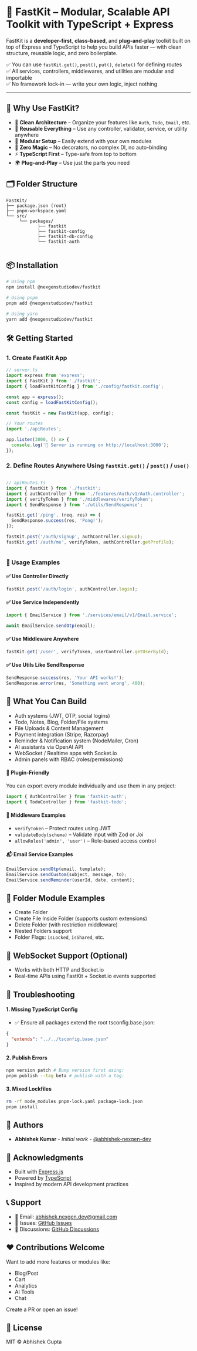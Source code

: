 # 🚀 FastKit – Modular, Scalable API Toolkit with TypeScript + Express

FastKit is a **developer-first**, **class-based**, and **plug-and-play** toolkit built on top of Express and TypeScript to help you build APIs faster — with clean structure, reusable logic, and zero boilerplate.

✅ You can use `fastKit.get()`, `post()`, `put()`, `delete()` for defining routes  
✅ All services, controllers, middlewares, and utilities are modular and importable  
✅ No framework lock-in — write your own logic, inject nothing

---

## 🎯 Why Use FastKit?

- 🧱 **Clean Architecture** – Organize your features like `Auth`, `Todo`, `Email`, etc.
- 🔁 **Reusable Everything** – Use any controller, validator, service, or utility anywhere
- 🧩 **Modular Setup** – Easily extend with your own modules
- 🧠 **Zero Magic** – No decorators, no complex DI, no auto-binding
- ⚡ **TypeScript First** – Type-safe from top to bottom
- 🌍 **Plug-and-Play** – Use just the parts you need




## 🗂️ Folder Structure

```text
FastKit/
├── package.json (root)
├── pnpm-workspace.yaml
└── src/
     └── packages/
            ├── fastkit
            ├── fastkit-config
            ├── fastkit-db-config
            └── fastkit-auth
    
```


## 📦 Installation

```bash
# Using npm
npm install @nexgenstudiodev/fastkit

# Using pnpm
pnpm add @nexgenstudiodev/fastkit

# Using yarn
yarn add @nexgenstudiodev/fastkit
```




## 🛠️ Getting Started

###  1. Create FastKit App

````ts
// server.ts
import express from 'express';
import { FastKit } from './fastkit';
import { loadFastKitConfig } from './config/fastkit.config';

const app = express();
const config = loadFastKitConfig();

const fastKit = new FastKit(app, config);

// Your routes
import './apiRoutes';

app.listen(3000, () => {
  console.log('🚀 Server is running on http://localhost:3000');
});


````


### 2. Define Routes Anywhere Using `fastKit.get()` / `post()` / `use()`
````ts

// apiRoutes.ts
import { fastKit } from './fastkit';
import { authController } from './features/Auth/v1/Auth.controller';
import { verifyToken } from './middlewares/verifyToken';
import { SendResponse } from './utils/SendResponse';

fastKit.get('/ping', (req, res) => {
  SendResponse.success(res, 'Pong!');
});

fastKit.post('/auth/signup', authController.signup);
fastKit.get('/auth/me', verifyToken, authController.getProfile);



````


### 🧱 Usage Examples

#### ✅ Use Controller Directly

````ts
fastKit.post('/auth/login', authController.login);
````

#### ✅ Use Service Independently


````ts
import { EmailService } from './services/email/v1/Email.service';

await EmailService.sendOtp(email);

````

#### ✅ Use Middleware Anywhere

````ts
fastKit.get('/user', verifyToken, userController.getUserById);
````

#### ✅ Use Utils Like SendResponse

````ts
SendResponse.success(res, 'Your API works!');
SendResponse.error(res, 'Something went wrong', 400);
````

## 🧩 What You Can Build

- Auth systems (JWT, OTP, social logins)  
- Todo, Notes, Blog, Folder/File systems  
- File Uploads & Content Management  
- Payment integration (Stripe, Razorpay)  
- Reminder & Notification system (NodeMailer, Cron)  
- AI assistants via OpenAI API  
- WebSocket / Realtime apps with Socket.io  
- Admin panels with RBAC (roles/permissions)

#### 🔌 Plugin-Friendly

You can export every module individually and use them in any project:

````ts
import { AuthController } from 'fastkit-auth';
import { TodoController } from 'fastkit-todo';

````

#### 🔐 Middleware Examples

- `verifyToken` – Protect routes using JWT  
- `validateBody(schema)` – Validate input with Zod or Joi  
- `allowRoles('admin', 'user')` – Role-based access control

#### 📬 Email Service Examples

````ts
EmailService.sendOtp(email, template);
EmailService.sendCustom(subject, message, to);
EmailService.sendReminder(userId, date, content);

````




## 📁 Folder Module Examples

- Create Folder  
- Create File Inside Folder (supports custom extensions)  
- Delete Folder (with restriction middleware)  
- Nested Folders support  
- Folder Flags: `isLocked`, `isShared`, etc.

## 📡 WebSocket Support (Optional)

- Works with both HTTP and Socket.io  
- Real-time APIs using FastKit + Socket.io events supported

## 🧪 Troubleshooting

#### 1. Missing TypeScript Config

- ✅ Ensure all packages extend the root tsconfig.base.json:
````json
{
  "extends": "../../tsconfig.base.json"
}
````
#### 2. Publish Errors

````bash
npm version patch # Bump version first using:
pnpm publish --tag beta # publish with a tag:

````

#### 3. Mixed Lockfiles

````bash
rm -rf node_modules pnpm-lock.yaml package-lock.json
pnpm install
````


## 👥 Authors

- **Abhishek Kumar** - *Initial work* - [@abhishek-nexgen-dev](https://github.com/abhishek-nexgen-dev)

## 🙏 Acknowledgments

- Built with [Express.js](https://expressjs.com/)
- Powered by [TypeScript](https://www.typescriptlang.org/)
- Inspired by modern API development practices

## 📞 Support

- 📧 Email: abhishek.nexgen.dev@gmail.com
- 🐛 Issues: [GitHub Issues](https://github.com/NexGenStudioDev/FastKit/issues)
- 💬 Discussions: [GitHub Discussions](https://github.com/NexGenStudioDev/FastKit/discussions)


## ❤️ Contributions Welcome

Want to add more features or modules like:

- Blog/Post  
- Cart  
- Analytics  
- AI Tools  
- Chat  

Create a PR or open an issue!

## 🔖 License

MIT © Abhishek Gupta

